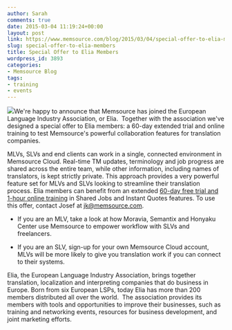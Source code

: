 ```yaml
---
author: Sarah
comments: true
date: 2015-03-04 11:19:24+00:00
layout: post
link: https://www.memsource.com/blog/2015/03/04/special-offer-to-elia-members/
slug: special-offer-to-elia-members
title: Special Offer to Elia Members
wordpress_id: 3893
categories:
- Memsource Blog
tags:
- training
- events
---
```


[![](/wp-content/uploads/2015/03/elia-memsource.jpg)](/wp-content/uploads/2015/03/elia-memsource.jpg)We're happy to announce that Memsource has joined the European Language Industry Association, or Elia.  Together with the association we've designed a special offer to Elia members: a 60-day extended trial and online training to test Memsource's powerful collaboration features for translation companies.<!-- more -->



MLVs, SLVs and end clients can work in a single, connected environment in Memsource Cloud. Real-time TM updates, terminology and job progress are shared across the entire team, while other information, including names of translators, is kept strictly private. This approach provides a very powerful feature set for MLVs and SLVs looking to streamline their translation process. Elia members can benefit from an extended [60-day free trial and 1-hour online training](http://wiki.memsource.com/wiki/Memsource_Cloud_User_Manual#Shared_Projects_Introduction) in Shared Jobs and Instant Quotes features. To use this offer, contact Josef at [jk@memsource.com](mailto:jk@memsource.com).



	
  * If you are an MLV, take a look at how Moravia, Semantix and Honyaku Center use Memsource to empower workflow with SLVs and freelancers.

	
  * If you are an SLV, sign-up for your own Memsource Cloud account, MLVs will be more likely to give you translation work if you can connect to their systems.





Elia, the European Language Industry Association, brings together translation, localization and interpreting companies that do business in Europe. Born from six European LSPs, today Elia has more than 200 members distributed all over the world.  The association provides its members with tools and opportunities to improve their businesses, such as training and networking events, resources for business development, and joint marketing efforts.
